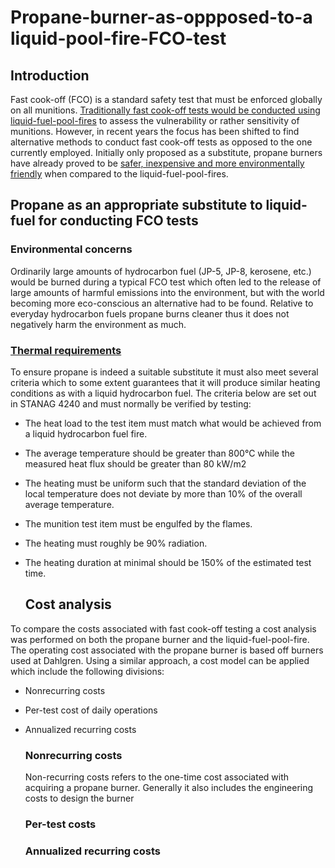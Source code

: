 # Propane-burner-as-oppposed-to-a liquid-pool-fire-FCO-test
## Introduction  
Fast cook-off (FCO) is a standard safety test that must be enforced globally on all munitions. [Traditionally fast cook-off tests would be conducted using liquid-fuel-pool-fires](https://www.sto.nato.int/publications/STO%20Educational%20Notes/STO-EN-AVT-214/EN-AVT-214-02.pdf) to assess the vulnerability or rather sensitivity of munitions. However, in recent years the focus has been shifted to find alternative methods to conduct fast cook-off tests as opposed to the one currently employed. Initially only proposed as a substitute, propane burners have already proved to be [safer, inexpensive and more environmentally friendly](https://ndiastorage.blob.core.usgovcloudapi.net/ndia/2018/imem/20118_Washburn_Paper.pdf) when compared to the liquid-fuel-pool-fires.  
  
  ## Propane as an appropriate substitute to liquid-fuel for conducting FCO tests  
  ### Environmental concerns
  Ordinarily large amounts of hydrocarbon fuel (JP-5, JP-8, kerosene, etc.) would be burned during a typical FCO test which often led to the release of large amounts of harmful emissions into the environment, but with the world becoming more eco-conscious an alternative had to be found. Relative to everyday hydrocarbon fuels propane burns cleaner thus it does not negatively harm the environment as much.  
    
   ### [Thermal requirements](https://ndiastorage.blob.core.usgovcloudapi.net/ndia/2013/IMEM/T16204_Scholtes.pdf)  
   To ensure propane is indeed a suitable substitute it must also meet several criteria which to some extent guarantees that it will produce similar heating conditions as with a liquid hydrocarbon fuel. The criteria below are set out in STANAG 4240 and must normally be verified by testing:  
   * The heat load to the test item must match what would be achieved from a liquid hydrocarbon fuel fire.  
   * The average temperature should be greater than 800°C while the measured heat flux should be greater than 80 kW/m2 
   * The heating must be uniform such that the standard deviation of the local temperature does not deviate by more than 10% of the overall average temperature.
   * The munition test item must be engulfed by the flames.
   * The heating must roughly be 90% radiation.  
   * The heating duration at minimal should be 150% of the estimated test time.  
     
     ## Cost analysis
   To compare the costs associated with fast cook-off testing a cost analysis was performed on both the propane burner and the liquid-fuel-pool-fire. The operating cost associated with the propane burner is based off burners used at Dahlgren. Using a similar approach, a cost model can be applied which include the following divisions:  
   - Nonrecurring costs  
   - Per-test cost of daily operations
   - Annualized recurring costs  
     
     ### Nonrecurring costs
     Non-recurring costs refers to the one-time cost associated with acquiring a propane burner. Generally it also includes the engineering costs to design the burner
       
       ### Per-test costs  
         
        ### Annualized recurring costs

   
     
     
